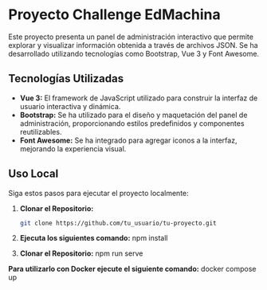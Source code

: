 # Proyecto Challenge EdMachina

Este proyecto presenta un panel de administración interactivo que permite explorar y visualizar información obtenida a través de archivos JSON. Se ha desarrollado utilizando tecnologías como Bootstrap, Vue 3 y Font Awesome.

## Tecnologías Utilizadas

- **Vue 3:** El framework de JavaScript utilizado para construir la interfaz de usuario interactiva y dinámica.
- **Bootstrap:** Se ha utilizado para el diseño y maquetación del panel de administración, proporcionando estilos predefinidos y componentes reutilizables.
- **Font Awesome:** Se ha integrado para agregar iconos a la interfaz, mejorando la experiencia visual.

## Uso Local

Siga estos pasos para ejecutar el proyecto localmente:

1. **Clonar el Repositorio:**
   ```bash
   git clone https://github.com/tu_usuario/tu-proyecto.git

2. **Ejecuta los siguientes comando:**
    npm install

3. **Clonar el Repositorio:**
   npm run serve

**Para utilizarlo con Docker ejecute el siguiente comando:**
   docker compose up

